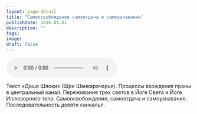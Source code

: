 ```yaml
---
layout: page-detail
title: "Самоосвобождение самоотдача и самоузнавание"
publishDate: 2016.01.01
description: ""
tags:
image:
draft: false
---
```


<audio title="2016.01.01 - Самоосвобождение самоотдача и самоузнавание.mp3" src="/upload/iblock/df2/df21611f72c3b4f8e4c4baa3d26abd42.mp3" controls=""></audio>

 Текст «Даша Шлоки» (Шри Шанкарачарья). Процессы вхождения праны в центральный канал. Переживание трех светов в Йоге Света и Йоге Иллюзорного тела. Самоосвобождение, самоотдача и самоузнавание. Последовательность девяти санкальп. 

  
